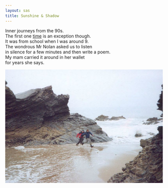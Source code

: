 ```yaml
---
layout: sas
title: Sunshine & Shadow
---
```


Inner journeys from the 90s.  
The first one [time](/pages/poems/sas/01-time.html) is an exception though.  
It was from school when I was around 9.  
The wondrous Mr Nolan asked us to listen  
in silence for a few minutes and then write a poem.  
My mam carried it around in her wallet  
for years she says.

![Hughie & Sarah running between waves](/assets/images/bio/h_s_tiderunning.jpg "H & S running between waves")

